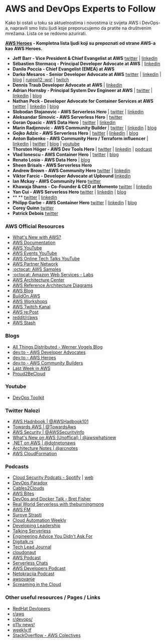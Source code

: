 # AWS and DevOps Experts to Follow

Kako bi ostali u toku sa aktuelnostima i novostima iz svijeta AWS i DevOps-a, napravili smo listu ljudi koje preporucujemo da pratite na društvenim mrežama. Lista ce se redovno azurirati.

**[AWS Heroes](https://aws.amazon.com/developer/community/heroes/) - Kompletna lista ljudi koji su prepoznati od strane AWS-a kao AWS Heroes.**

- **Jeff Barr - Vice President & Chief Evangelist at AWS** [twitter](https://twitter.com/jeffbarr) | [linkedin](https://www.linkedin.com/in/jeffbarr/)
- **Sébastien Stormacq - Principal Developer Advocate at AWS** | [linkedin](https://www.linkedin.com/in/sebastienstormacq/)
- **Danilo Poccia - Chief Evangelist (EMEA) at AWS**
- **Darko Mesaros - Senior Developer Advocate at AWS**  [twitter](https://twitter.com/darkosubotica) | [linkedin](https://www.linkedin.com/in/darko-mesaros/) | [blog](https://www.buildon.aws/) | [ruppp12 :wq!](https://www.rup12.net/) | [twitch](https://www.twitch.tv/ruptwelve)
- **Dennis Traub Developer Advocate at AWS** | [linkedin](https://www.linkedin.com/in/dennis-traub/)
- **Adrian Hornsby - Principal System Dev Engineer at AWS** | [twitter](https://twitter.com/adhorn) | [linkedin](https://www.linkedin.com/in/adrianhornsby/) | [blog](https://adhorn.medium.com/)
- **Nathan Peck - Developer Advocate for Container Services at AWS** [twitter](https://twitter.com/nathankpeck) | [linkedin]() | [blog](https://nathanpeck.com/)
- **Slobodan Stojanovic - AWS Serverless Hero** | [twitter](https://twitter.com/slobodan_) | [linkedin](https://www.linkedin.com/in/sstojanovic/)
- **Aleksandar Simovic - AWS Serverless Hero** | [twitter](https://twitter.com/simalexan)
- **Goran Opacic - AWS Data Hero** | [twitter]() | [linkedin]()
- **Marin Radjenovic - AWS Community Builder** | [twitter]() | [linkedin]() | [blog](https://medium.com/@marinradjenovic)
- **Gojko Adzic - AWS Serverless Hero** | [twitter]() | [linkedin]() | [blog](https://serverless.pub/)
- **Anton Babenko - AWS Community Hero / Terraform influencer** | [linkedin](https://www.linkedin.com/in/antonbabenko/) | [twitter](https://twitter.com/antonbabenko) | [blog](https://www.weekly.tf/) | [youtube](https://www.youtube.com/channel/UCGH0yYPvlCN1VjSFMGVmFgQ)
- **Thorsten Höger - AWS Dev Tools Hero** | [twitter]() | [linkedin]() | [podcast]()
- **Vlad Ionescu - AWS Container Hero** | [twitter](https://twitter.com/iamvlaaaaaaad/) | [blog](https://www.vladionescu.me/)
- **Renato Losio - AWS Data Hero** | [blog](https://cloudiamo.com/)
- **Sheen Brisals - AWS Serverless Hero**
- **Andrew Brown - AWS Community Hero** [twitter](https://twitter.com/andrewbrown/) | [linkedin](https://www.linkedin.com/in/andrew-wc-brown/)
- **Viktor Farcic - Developer Advocate at Upbound** [linkedin](https://www.linkedin.com/in/viktorfarcic/)
- **Ian Mckay - AWS Community Hero** [twitter](https://twitter.com/iann0036)
- **Khawaja Shams - Co-Founder & CEO at Momento** [twitter](https://twitter.com/ksshams) | [linkedin](https://www.linkedin.com/in/kshams/)
- **Yan Cui - AWS Serverless Hero** [twitter](https://twitter.com/theburningmonk) | [linkedin](https://www.linkedin.com/in/theburningmonk/) | [blog](https://theburningmonk.medium.com/)
- ** ** [twitter]() | [linkedin]()
- **Philipp Garbe - AWS Container Hero** [twitter](https://twitter.com/pgarbe) | [linkedin]( https://linkedin.com/in/pgarbe) | [blog](https://garbe.io/)
- **Corey Quinn** [twitter](https://twitter.com/QuinnyPig)
- **Patrick Debois** [twitter](https://twitter.com/patrickdebois)

### AWS Official Resources
- [What's New with AWS?](https://aws.amazon.com/new/)
- [AWS Documentation](https://aws.amazon.com/documentation-overview/)
- [AWS YouTube](https://www.youtube.com/user/AmazonWebServices)
- [AWS Events YouTube](https://www.youtube.com/@AWSEventsChannel)
- [AWS Online Tech Talks YouTube](https://www.youtube.com/@AWSOnlineTechTalks)
- [AWS Partner Network](https://www.youtube.com/@AWSPartnerNetwork)
- [:octocat: AWS Samples](https://github.com/aws-samples)
- [:octocat: Amazon Web Services - Labs](https://github.com/awslabs)
- [AWS Architecture Center](https://aws.amazon.com/architecture)
- [AWS Reference Architecture Diagrams](https://aws.amazon.com/architecture/reference-architecture-diagrams)
- [AWS Blog](https://aws.amazon.com/blogs/)
- [BuildOn.AWS](https://www.buildon.aws/)
- [AWS Workshops](https://workshops.aws/)
- [AWS Twitch Kanal](https://www.twitch.tv/aws)
- [AWS re:Post](https://repost.aws/)
- [reddit/r/aws](https://www.reddit.com/r/aws/)
- [AWS Stash](https://awsstash.com/)
### Blogs
- [All Things Distributed - Werner Vogels Blog](https://www.allthingsdistributed.com/)  
- [dev.to - AWS Developer Advocates](https://dev.to/aws)
- [dev.to - AWS Heroes](https://dev.to/aws-heroes)
- [dev.to - AWS Community Builders](https://dev.to/aws-builders)
- [Last Week in AWS](https://ref.lastweekinaws.com/dfiinf)
- [Proud2BeCloud](https://blog.besharp.it/)

### Youtube
- [DevOps Toolkit](https://www.youtube.com/@DevOpsToolkit/videos)

### Twitter Nalozi
- [AWS Hadnbook | @AWSHadbook101](https://twitter.com/AWSHandbook101)
- [Towards AWS | @TowardsAws](https://twitter.com/TowardsAws)
- [AWS Security | @AWSSecurityInfo](https://twitter.com/AWSSecurityInfo)
- [What's New on AWS (Unoffical) | @awswhatsnew](https://twitter.com/awswhatsnew)  
- [.NET on AWS | @dotnetonaws](https://twitter.com/dotnetonaws)  
- [Architecture Notes | @arcnotes](https://twitter.com/arcnotes)
- [AWS CloudFormation](https://twitter.com/AWSCloudFormer)

### Podcasts
- [Cloud Security Podcats - Spotify](https://open.spotify.com/show/6LZgeh4GecRYPc0WrwMB4I?si=96ceee79de88407e) | [web](https://cloudsecuritypodcast.tv/)
- [DevOps Paradox](https://open.spotify.com/show/6VRDZ6E89JfNY9BCANx70m?si=077b108747a0421e)
- [Cables2Clouds](https://open.spotify.com/show/0XiacmzJ7FYilmOqBZPQaE?si=57dde8c89b00474b)
- [AWS Bites](https://open.spotify.com/show/3Lh7PzqBFV6yt5WsTAmO5q?si=182d1c30b0cc4789)
- [DevOps and Docker Talk - Bret Fisher](https://open.spotify.com/show/2q5GOLTmNGpHYmrrZ0Ik73?si=92b0d53a762c4676)
- [Real World Serverless with theburningmong](https://open.spotify.com/show/4Ts4BGGcQvwtvwF0XXq0nE?si=9adad8d869d9439f)
- [AWS FM](https://open.spotify.com/show/3J1QKpYBOBggThvdNH9uD1?si=9b312c4f0173489f)
- [Surove Strasti](https://open.spotify.com/show/6mlsvDZWLDNL9DAUVTcSmF?si=9c3c11a40b9448ba)
- [Cloud Automation Weekly](https://open.spotify.com/show/7J3rTmvAES6brOiMrdGfUk?si=75b8b0d765af4eac)
- [Developing Leadership](https://open.spotify.com/show/4a6izDjcua7kh9SDyFzqFh?si=687b5791c11b48a5)
- [Talking Serverless](https://open.spotify.com/show/0JuJlYhsAMzLsPJm6Pk2A6?si=8b3206c71f684dd7)
- [Engineering Advice You Didn't Ask For](https://open.spotify.com/show/199cUFlgvdrGKhZK9oHnOh?si=3e1e780d1fad41a8)
- [Digitalk.rs](https://open.spotify.com/show/7ykld3nayLv8udDZ6bMG8N?si=e39b3515dd024e2e)
- [Tech Lead Journal](https://open.spotify.com/show/5suS91H6OfqDt14ZsOD4RV?si=f2725b1a717f410a)
- [cloudonaut](https://open.spotify.com/show/1M44gYEuSZs3YX6zDUcVZs?si=c12b03e4a72a44ee)
- [AWS Podcast](https://open.spotify.com/show/363iMcjThX5KNpfSHPRAjj?si=5ae8b28197d74e4b)
- [Serverless Chats](https://open.spotify.com/show/0r9PlWkq4mXoKL3fAIh5Ux?si=c1b59313cbc44dd5)
- [AWS Developers Podcast](https://open.spotify.com/show/7rQjgnBvuyr18K03tnEHBI?si=c7876cba2b1a4345)
- [Netokracija Podcast](https://open.spotify.com/show/1JeEKPdFXJopMUEPXucMUK?si=36401caa1c47479b)
- [awsovanje](https://open.spotify.com/show/3lY7x5aJiOgJ5CIiC7LkrY?si=4a0bfc39b1b74630)
- [Screaming in the Cloud](https://open.spotify.com/show/3fBA9eNkGliCzp3Xuy1GVd?si=3c9db566573a4ab5)

### Other useful resources / Pages / Links

- [RedHat Devlopers](https://developers.redhat.com/)
- [r/aws](https://www.reddit.com/r/aws/)  
- [r/devops/](https://www.reddit.com/r/devops/)
- [o11y news!](https://o11y.news/)
- [weekly.tf](https://www.weekly.tf/)  
- [StackOverflow - AWS Colectives](https://stackoverflow.com/collectives/aws)  
